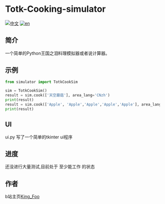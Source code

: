 Totk-Cooking-simulator
====
[![中文](https://img.shields.io/badge/lang-中文-red.svg)](https://github.com/KingFooZQ/Totk-Cooking-Simulator/blob/main/README.md)
[![en](https://img.shields.io/badge/lang-en-blue.svg)](https://github.com/KingFooZQ/Totk-Cooking-Simulator/blob/main/i18n/README.en.md)


## 简介

一个简单的Python王国之泪料理模拟器或者说计算器。

## 示例

```python
from simulator import TotkCookSim

sim = TotkCookSim()
result = sim.cook(['天空蘑菇'], area_lang='CNzh')
print(result)
result = sim.cook(['Apple', 'Apple','Apple','Apple','Apple'], area_lang='USen')
print(result)
```

## UI

ui.py 写了一个简单的tkinter ui程序

## 进度

还没进行大量测试,目前处于 至少能工作 的状态

## 作者

b站主页[King_Foo](https://space.bilibili.com/19892384)

